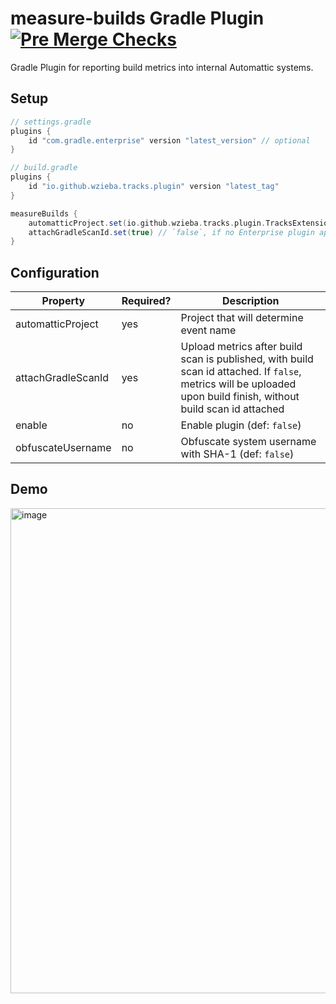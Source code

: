 # measure-builds Gradle Plugin [![Pre Merge Checks](https://github.com/cortinico/kotlin-gradle-plugin-template/workflows/Pre%20Merge%20Checks/badge.svg)](https://github.com/cortinico/kotlin-gradle-plugin-template/actions?query=workflow%3A%22Pre+Merge+Checks%22)

Gradle Plugin for reporting build metrics into internal Automattic systems.

## Setup

```groovy
// settings.gradle
plugins {
    id "com.gradle.enterprise" version "latest_version" // optional
}

// build.gradle
plugins {
    id "io.github.wzieba.tracks.plugin" version "latest_tag"
}

measureBuilds {
    automatticProject.set(io.github.wzieba.tracks.plugin.TracksExtension.AutomatticProject.WooCommerce)
    attachGradleScanId.set(true) // `false`, if no Enterprise plugin applied OR don't want to attach build scan id 
}
```

## Configuration

| Property           | Required? | Description                                                                                                                                                       |
|--------------------|-----------|-------------------------------------------------------------------------------------------------------------------------------------------------------------------|
| automatticProject  | yes       | Project that will determine event name                                                                                                                            |
| attachGradleScanId | yes       | Upload metrics after build scan is published, with build scan id attached. If `false`, metrics will be uploaded upon build finish, without build scan id attached |
| enable            | no        | Enable plugin (def: `false`)                                                                                                                                      |
| obfuscateUsername  | no        | Obfuscate system username with SHA-1 (def: `false`)                                                                                                               | 

## Demo

<img width="776" alt="image" src="https://github.com/Automattic/measure-builds-gradle-plugin/assets/5845095/62525db1-73bf-4fa8-ad67-59ad0e213748">
